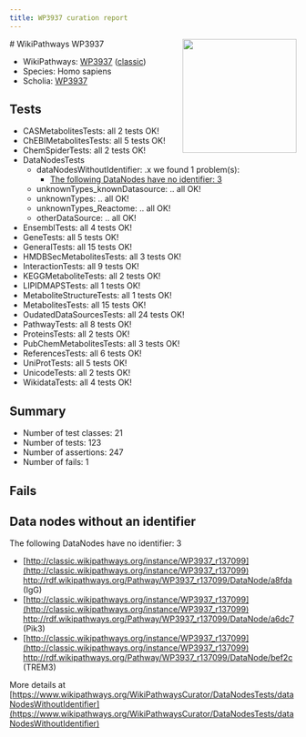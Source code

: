 ```yaml
---
title: WP3937 curation report
---
```


<img style="float: right; width: 200px" src="https://upload.wikimedia.org/wikipedia/commons/thumb/8/83/Wplogo_with_text_500.png/640px-Wplogo_with_text_500.png" />
# WikiPathways WP3937

* WikiPathways: [WP3937](https://wikipathways.org/pathways/WP3937) ([classic](https://classic.wikipathways.org/instance/WP3937))
* Species: Homo sapiens
* Scholia: [WP3937](https://scholia.toolforge.org/wikipathways/WP3937)
## Tests
* CASMetabolitesTests: all 2 tests OK!
* ChEBIMetabolitesTests: all 5 tests OK!
* ChemSpiderTests: all 2 tests OK!
* DataNodesTests
    * dataNodesWithoutIdentifier: .x we found 1 problem(s):
        * [The following DataNodes have no identifier: 3](#d2d32fa2)
    * unknownTypes_knownDatasource: .. all OK!
    * unknownTypes: .. all OK!
    * unknownTypes_Reactome: .. all OK!
    * otherDataSource: .. all OK!
* EnsemblTests: all 4 tests OK!
* GeneTests: all 5 tests OK!
* GeneralTests: all 15 tests OK!
* HMDBSecMetabolitesTests: all 3 tests OK!
* InteractionTests: all 9 tests OK!
* KEGGMetaboliteTests: all 2 tests OK!
* LIPIDMAPSTests: all 1 tests OK!
* MetaboliteStructureTests: all 1 tests OK!
* MetabolitesTests: all 15 tests OK!
* OudatedDataSourcesTests: all 24 tests OK!
* PathwayTests: all 8 tests OK!
* ProteinsTests: all 2 tests OK!
* PubChemMetabolitesTests: all 3 tests OK!
* ReferencesTests: all 6 tests OK!
* UniProtTests: all 5 tests OK!
* UnicodeTests: all 2 tests OK!
* WikidataTests: all 4 tests OK!


## Summary

* Number of test classes: 21
* Number of tests: 123
* Number of assertions: 247
* Number of fails: 1

## Fails

<a name="d2d32fa2" />

## Data nodes without an identifier

The following DataNodes have no identifier: 3

* [http://classic.wikipathways.org/instance/WP3937_r137099](http://classic.wikipathways.org/instance/WP3937_r137099) http://rdf.wikipathways.org/Pathway/WP3937_r137099/DataNode/a8fda (IgG)
* [http://classic.wikipathways.org/instance/WP3937_r137099](http://classic.wikipathways.org/instance/WP3937_r137099) http://rdf.wikipathways.org/Pathway/WP3937_r137099/DataNode/a6dc7 (Pik3)
* [http://classic.wikipathways.org/instance/WP3937_r137099](http://classic.wikipathways.org/instance/WP3937_r137099) http://rdf.wikipathways.org/Pathway/WP3937_r137099/DataNode/bef2c (TREM3)


More details at [https://www.wikipathways.org/WikiPathwaysCurator/DataNodesTests/dataNodesWithoutIdentifier](https://www.wikipathways.org/WikiPathwaysCurator/DataNodesTests/dataNodesWithoutIdentifier)

